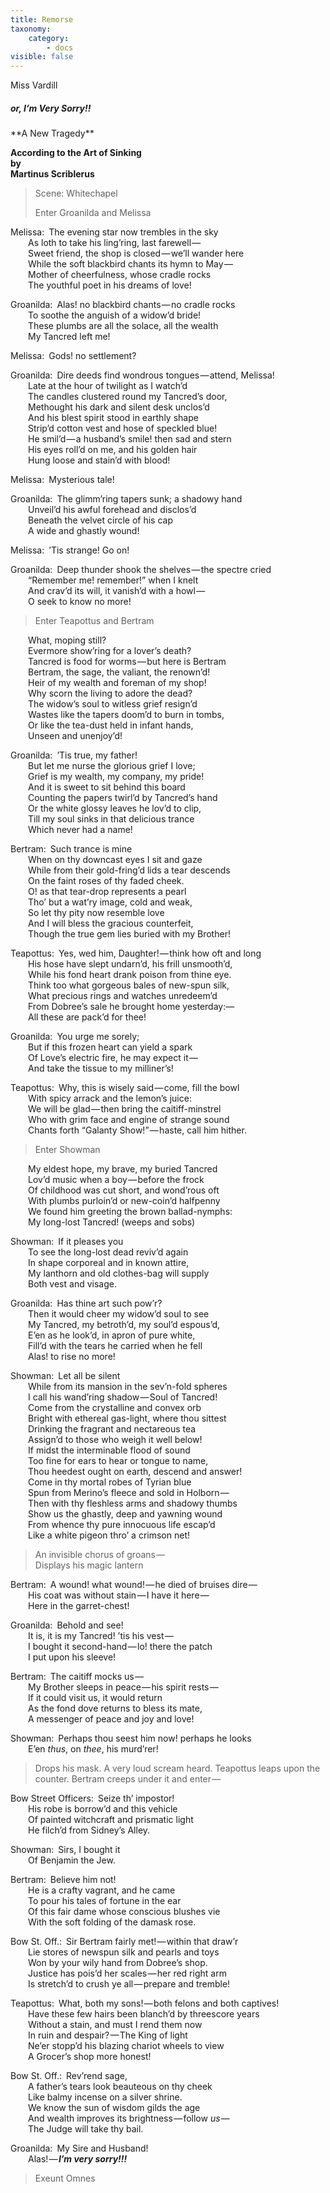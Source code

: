 ```yaml
---
title: Remorse
taxonomy:
    category:
        - docs
visible: false
---
```


<div class="author">Miss Vardill</div>

##### or, I’m Very Sorry!!  
<div class="center" markdown="1">
**A New Tragedy**  

**According to the Art of Sinking**  
**by**  
**Martinus Scriblerus**  
</div>

> Scene: Whitechapel
> 
> Enter Groanilda and Melissa

Melissa:&ensp;The evening star now trembles in the sky  
&emsp;&emsp;As loth to take his ling’ring, last farewell —   
&emsp;&emsp;Sweet friend, the shop is closed — we’ll wander here  
&emsp;&emsp;While the soft blackbird chants its hymn to May —   
&emsp;&emsp;Mother of cheerfulness, whose cradle rocks  
&emsp;&emsp;The youthful poet in his dreams of love!

Groanilda:&ensp;Alas! no blackbird chants — no cradle rocks  
&emsp;&emsp;To soothe the anguish of a widow’d bride!  
&emsp;&emsp;These plumbs are all the solace, all the wealth  
&emsp;&emsp;My Tancred left me!

Melissa:&ensp;Gods! no settlement?

Groanilda:&ensp;Dire deeds find wondrous tongues — attend, Melissa!  
&emsp;&emsp;Late at the hour of twilight as I watch’d  
&emsp;&emsp;The candles clustered round my Tancred’s door,  
&emsp;&emsp;Methought his dark and silent desk unclos’d  
&emsp;&emsp;And his blest spirit stood in earthly shape  
&emsp;&emsp;Strip’d cotton vest and hose of speckled blue!  
&emsp;&emsp;He smil’d — a husband’s smile! then sad and stern  
&emsp;&emsp;His eyes roll’d on me, and his golden hair  
&emsp;&emsp;Hung loose and stain’d with blood!

Melissa:&ensp;Mysterious tale!

Groanilda:&ensp;The glimm’ring tapers sunk; a shadowy hand  
&emsp;&emsp;Unveil’d his awful forehead and disclos’d  
&emsp;&emsp;Beneath the velvet circle of his cap  
&emsp;&emsp;A wide and ghastly wound!

Melissa:&ensp;’Tis strange! Go on!

Groanilda:&ensp;Deep thunder shook the shelves — the spectre cried  
&emsp;&emsp;“Remember me! remember!” when I knelt  
&emsp;&emsp;And crav’d its will, it vanish’d with a howl —   
&emsp;&emsp;O seek to know no more!

> Enter Teapottus and Bertram

&emsp;&emsp;What, moping still?  
&emsp;&emsp;Evermore show’ring for a lover’s death?  
&emsp;&emsp;Tancred is food for worms — but here is Bertram  
&emsp;&emsp;Bertram, the sage, the valiant, the renown’d!  
&emsp;&emsp;Heir of my wealth and foreman of my shop!  
&emsp;&emsp;Why scorn the living to adore the dead?  
&emsp;&emsp;The widow’s soul to witless grief resign’d  
&emsp;&emsp;Wastes like the tapers doom’d to burn in tombs,  
&emsp;&emsp;Or like the tea-dust held in infant hands,  
&emsp;&emsp;Unseen and unenjoy’d!

Groanilda:&ensp;’Tis true, my father!  
&emsp;&emsp;But let me nurse the glorious grief I love;  
&emsp;&emsp;Grief is my wealth, my company, my pride!  
&emsp;&emsp;And it is sweet to sit behind this board  
&emsp;&emsp;Counting the papers twirl’d by Tancred’s hand  
&emsp;&emsp;Or the white glossy leaves he lov’d to clip,  
&emsp;&emsp;Till my soul sinks in that delicious trance  
&emsp;&emsp;Which never had a name!

Bertram:&ensp;Such trance is mine  
&emsp;&emsp;When on thy downcast eyes I sit and gaze  
&emsp;&emsp;While from their gold-fring’d lids a tear descends  
&emsp;&emsp;On the faint roses of thy faded cheek.  
&emsp;&emsp;O! as that tear-drop represents a pearl  
&emsp;&emsp;Tho’ but a wat’ry image, cold and weak,  
&emsp;&emsp;So let thy pity now resemble love  
&emsp;&emsp;And I will bless the gracious counterfeit,  
&emsp;&emsp;Though the true gem lies buried with my Brother!  

Teapottus:&ensp;Yes, wed him, Daughter! — think how oft and long  
&emsp;&emsp;His hose have slept undarn’d, his frill unsmooth’d,  
&emsp;&emsp;While his fond heart drank poison from thine eye.  
&emsp;&emsp;Think too what gorgeous bales of new-spun silk,  
&emsp;&emsp;What precious rings and watches unredeem’d  
&emsp;&emsp;From Dobree’s sale he brought home yesterday:—   
&emsp;&emsp;All these are pack’d for thee!

Groanilda:&ensp;You urge me sorely;  
&emsp;&emsp;But if this frozen heart can yield a spark  
&emsp;&emsp;Of Love’s electric fire, he may expect it —   
&emsp;&emsp;And take the tissue to my milliner’s!  

Teapottus:&ensp;Why, this is wisely said — come, fill the bowl  
&emsp;&emsp;With spicy arrack and the lemon’s juice:  
&emsp;&emsp;We will be glad — then bring the caitiff-minstrel  
&emsp;&emsp;Who with grim face and engine of strange sound  
&emsp;&emsp;Chants forth “Galanty Show!” — haste, call him hither.

> Enter Showman

&emsp;&emsp;My eldest hope, my brave, my buried Tancred  
&emsp;&emsp;Lov’d music when a boy — before the frock  
&emsp;&emsp;Of childhood was cut short, and wond’rous oft  
&emsp;&emsp;With plumbs purloin’d or new-coin’d halfpenny  
&emsp;&emsp;We found him greeting the brown ballad-nymphs:  
&emsp;&emsp;My long-lost Tancred! (weeps and sobs)

Showman:&ensp;If it pleases you  
&emsp;&emsp;To see the long-lost dead reviv’d again  
&emsp;&emsp;In shape corporeal and in known attire,  
&emsp;&emsp;My lanthorn and old clothes-bag will supply  
&emsp;&emsp;Both vest and visage.

Groanilda:&ensp;Has thine art such pow’r?  
&emsp;&emsp;Then it would cheer my widow’d soul to see  
&emsp;&emsp;My Tancred, my betroth’d, my soul’d espous’d,  
&emsp;&emsp;E’en as he look’d, in apron of pure white,  
&emsp;&emsp;Fill’d with the tears he carried when he fell  
&emsp;&emsp;Alas! to rise no more!  

Showman:&ensp;Let all be silent  
&emsp;&emsp;While from its mansion in the sev’n-fold spheres  
&emsp;&emsp;I call his wand’ring shadow — Soul of Tancred!  
&emsp;&emsp;Come from the crystalline and convex orb  
&emsp;&emsp;Bright with ethereal gas-light, where thou sittest  
&emsp;&emsp;Drinking the fragrant and nectareous tea  
&emsp;&emsp;Assign’d to those who weigh it well below!  
&emsp;&emsp;If midst the interminable flood of sound  
&emsp;&emsp;Too fine for ears to hear or tongue to name,  
&emsp;&emsp;Thou heedest ought on earth, descend and answer!  
&emsp;&emsp;Come in thy mortal robes of Tyrian blue  
&emsp;&emsp;Spun from Merino’s fleece and sold in Holborn —   
&emsp;&emsp;Then with thy fleshless arms and shadowy thumbs  
&emsp;&emsp;Show us the ghastly, deep and yawning wound  
&emsp;&emsp;From whence thy pure innocuous life escap’d  
&emsp;&emsp;Like a white pigeon thro’ a crimson net!  

> An invisible chorus of groans —   
> Displays his magic lantern

Bertram:&ensp;A wound! what wound! — he died of bruises dire —   
&emsp;&emsp;His coat was without stain — I have it here —   
&emsp;&emsp;Here in the garret-chest!  

Groanilda:&ensp;Behold and see!  
&emsp;&emsp;It is, it is my Tancred! ’tis his vest —   
&emsp;&emsp;I bought it second-hand — lo! there the patch  
&emsp;&emsp;I put upon his sleeve!

Bertram:&ensp;The caitiff mocks us —   
&emsp;&emsp;My Brother sleeps in peace — his spirit rests —   
&emsp;&emsp;If it could visit us, it would return  
&emsp;&emsp;As the fond dove returns to bless its mate,  
&emsp;&emsp;A messenger of peace and joy and love!  

Showman:&ensp;Perhaps thou seest him now! perhaps he looks  
&emsp;&emsp;E’en *thus*, on *thee*, his murd’rer!

> Drops his mask. A very loud scream heard. Teapottus leaps upon the counter. Bertram creeps under it and enter — 

Bow Street Officers:&ensp;Seize th’ impostor!  
&emsp;&emsp;His robe is borrow’d and this vehicle  
&emsp;&emsp;Of painted witchcraft and prismatic light  
&emsp;&emsp;He filch’d from Sidney’s Alley.  

Showman:&ensp;Sirs, I bought it  
&emsp;&emsp;Of Benjamin the Jew.

Bertram:&ensp;Believe him not!  
&emsp;&emsp;He is a crafty vagrant, and he came  
&emsp;&emsp;To pour his tales of fortune in the ear  
&emsp;&emsp;Of this fair dame whose conscious blushes vie  
&emsp;&emsp;With the soft folding of the damask rose.  

Bow St. Off.:&ensp;Sir Bertram fairly met! — within that draw’r  
&emsp;&emsp;Lie stores of newspun silk and pearls and toys  
&emsp;&emsp;Won by your wily hand from Dobree’s shop.  
&emsp;&emsp;Justice has pois’d her scales — her red right arm  
&emsp;&emsp;Is stretch’d to crush ye all — prepare and tremble!  

Teapottus:&ensp;What, both my sons! — both felons and both captives!  
&emsp;&emsp;Have these few hairs been blanch’d by threescore years  
&emsp;&emsp;Without a stain, and must I rend them now  
&emsp;&emsp;In ruin and despair? — The King of light  
&emsp;&emsp;Ne’er stopp’d his blazing chariot wheels to view  
&emsp;&emsp;A Grocer’s shop more honest!  

Bow St. Off.:&ensp;Rev’rend sage,  
&emsp;&emsp;A father’s tears look beauteous on thy cheek  
&emsp;&emsp;Like balmy incense on a silver shrine.  
&emsp;&emsp;We know the sun of wisdom gilds the age  
&emsp;&emsp;And wealth improves its brightness — follow *us* —   
&emsp;&emsp;The Judge will take thy bail.  

Groanilda:&ensp;My Sire and Husband!  
&emsp;&emsp;Alas! — ***I’m very sorry!!!***  

> Exeunt Omnes

